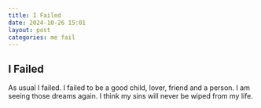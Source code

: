 ```yaml
---
title: I Failed
date: 2024-10-26 15:01
layout: post
categories: me fail
---
```


## I Failed
As usual I failed. I failed to be a good child, lover, friend and a person. I am seeing those dreams again. I think my sins will never be wiped from my life.
